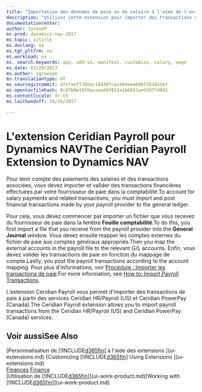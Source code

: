 ```yaml
---
title: "Importation des données de paie ou de salaire à l'aide de l'extension Ceridian Payroll"
description: "Utilisez cette extension pour importer des transactions de paie à partir des services Ceridian HR/Payroll (US) et Ceridian PowerPay (Canada)."
documentationcenter: 
author: SorenGP
ms.prod: dynamics-nav-2017
ms.topic: article
ms.devlang: na
ms.tgt_pltfrm: na
ms.workload: na
ms. search.keywords: app, add-in, manifest, customize, salary, wage
ms.date: 03/29/2017
ms.author: sgroespe
ms.translationtype: HT
ms.sourcegitcommit: 4fefaef7380ac10836fcac404eea006f55d8556f
ms.openlocfilehash: 8c8fb0e19f0acaaa86f912a166661ae9307fd941
ms.contentlocale: fr-ch
ms.lasthandoff: 10/16/2017

---
```

# <a name="the-ceridian-payroll-extension-to-dynamics-nav"></a><span data-ttu-id="5dd51-103">L'extension Ceridian Payroll pour Dynamics NAV</span><span class="sxs-lookup"><span data-stu-id="5dd51-103">The Ceridian Payroll Extension to Dynamics NAV</span></span>
<span data-ttu-id="5dd51-104">Pour tenir compte des paiements des salaires et des transactions associées, vous devez importer et valider des transactions financières effectuées par votre fournisseur de paie dans la comptabilité.</span><span class="sxs-lookup"><span data-stu-id="5dd51-104">To account for salary payments and related transactions, you must import and post financial transactions made by your payroll provider to the general ledger.</span></span>

<span data-ttu-id="5dd51-105">Pour cela, vous devez commencer par importer un fichier que vous recevez du fournisseur de paie dans la fenêtre **Feuille comptabilité**.</span><span class="sxs-lookup"><span data-stu-id="5dd51-105">To do this, you first import a file that you receive from the payroll provider into the **General Journal** window.</span></span> <span data-ttu-id="5dd51-106">Vous devez ensuite mapper les comptes externes du fichier de paie aux comptes généraux appropriés.</span><span class="sxs-lookup"><span data-stu-id="5dd51-106">Then you map the external accounts in the payroll file to the relevant G/L accounts.</span></span> <span data-ttu-id="5dd51-107">Enfin, vous devez valider les transactions de paie en fonction du mappage de compte.</span><span class="sxs-lookup"><span data-stu-id="5dd51-107">Lastly, you post the payroll transactions according to the account mapping.</span></span> <span data-ttu-id="5dd51-108">Pour plus d'informations, voir [Procédure : Importer les transactions de paie](finance-how-import-payroll-transactions.md).</span><span class="sxs-lookup"><span data-stu-id="5dd51-108">For more information, see [How to: Import Payroll Transactions](finance-how-import-payroll-transactions.md).</span></span>

<span data-ttu-id="5dd51-109">L'extension Ceridian Payroll vous permet d'importer des transactions de paie à partir des services Ceridian HR/Payroll (US) et Ceridian PowerPay (Canada).</span><span class="sxs-lookup"><span data-stu-id="5dd51-109">The Ceridian Payroll extension allows you to import payroll transactions from the Ceridian HR/Payroll (US) and Ceridian PowerPay (Canada) services.</span></span>

## <a name="see-also"></a><span data-ttu-id="5dd51-110">Voir aussi</span><span class="sxs-lookup"><span data-stu-id="5dd51-110">See Also</span></span>
<span data-ttu-id="5dd51-111">[Personnalisation de [!INCLUDE[d365fin](includes/d365fin_md.md)] à l'aide des extensions ](ui-extensions.md)  </span><span class="sxs-lookup"><span data-stu-id="5dd51-111">[Customizing [!INCLUDE[d365fin](includes/d365fin_md.md)] Using Extensions ](ui-extensions.md)  </span></span>  
<span data-ttu-id="5dd51-112">[Finances](finance.md)  </span><span class="sxs-lookup"><span data-stu-id="5dd51-112">[Finance](finance.md)  </span></span>  
<span data-ttu-id="5dd51-113">[Utilisation de [!INCLUDE[d365fin](includes/d365fin_md.md)]](ui-work-product.md)</span><span class="sxs-lookup"><span data-stu-id="5dd51-113">[Working with [!INCLUDE[d365fin](includes/d365fin_md.md)]](ui-work-product.md)</span></span>

